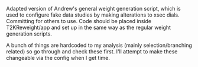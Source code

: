 Adapted version of Andrew's general weight generation script, which is used to configure fake data studies by making alterations to xsec dials. Committing for others to use. Code should be placed inside T2KReweight/app and set up in the same way as the regular weight generation scripts.


A bunch of things are hardcoded to my analysis (mainly selection/branching related) so go through and check these first. I'll attempt to make these changeable via the config when I get time.